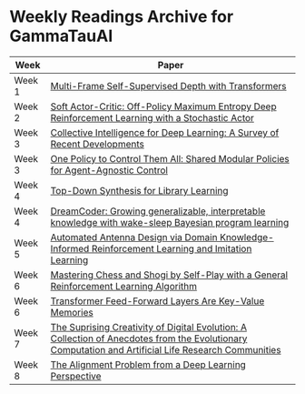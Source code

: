 # Weekly Readings Archive for GammaTauAI

| Week   | Paper                                                                                                          |
|--------|----------------------------------------------------------------------------------------------------------------|
| Week 1 | [Multi-Frame Self-Supervised Depth with Transformers](https://arxiv.org/pdf/2204.07616.pdf)                  |
| Week 2 | [Soft Actor-Critic: Off-Policy Maximum Entropy Deep Reinforcement Learning with a Stochastic Actor](https://arxiv.org/pdf/1801.01290.pdf) |
| Week 3 | [Collective Intelligence for Deep Learning: A Survey of Recent Developments](https://browse.arxiv.org/pdf/2111.14377.pdf)                                        |
| Week 3 | [One Policy to Control Them All: Shared Modular Policies for Agent-Agnostic Control](https://arxiv.org/pdf/2007.04976.pdf) |
| Week 4 | [Top-Down Synthesis for Library Learning](https://arxiv.org/pdf/2211.16605.pdf)  |
| Week 4 | [DreamCoder: Growing generalizable, interpretable knowledge with wake-sleep Bayesian program learning](https://arxiv.org/pdf/2006.08381.pdf) |
| Week 5 | [Automated Antenna Design via Domain Knowledge-Informed Reinforcement Learning and Imitation Learning](https://ieeexplore.ieee.org/stamp/stamp.jsp?tp=&arnumber=10102809&tag=1) |
| Week 6 | [Mastering Chess and Shogi by Self-Play with a General Reinforcement Learning Algorithm](https://arxiv.org/abs/1712.01815) |
| Week 6 | [Transformer Feed-Forward Layers Are Key-Value Memories](https://arxiv.org/pdf/2012.14913.pdf) |
| Week 7 | [The Suprising Creativity of Digital Evolution: A Collection of Anecdotes from the Evolutionary Computation and Artificial Life Research Communities](https://arxiv.org/pdf/1803.03453.pdf) |
| Week 8 | [The Alignment Problem from a Deep Learning Perspective](https://arxiv.org/pdf/2209.00626.pdf) |

